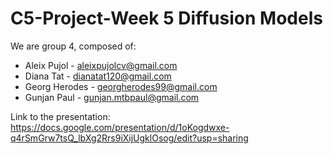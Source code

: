 # C5-Project-Week 5 Diffusion Models

We are group 4, composed of:
- Aleix Pujol - aleixpujolcv@gmail.com
- Diana Tat - dianatat120@gmail.com
- Georg Herodes - georgherodes99@gmail.com
- Gunjan Paul - gunjan.mtbpaul@gmail.com

Link to the presentation: https://docs.google.com/presentation/d/1oKogdwxe-q4rSmGrw7tsQ_lbXg2Rrs9iXijUgklOsog/edit?usp=sharing








